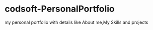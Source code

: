 # codsoft-PersonalPortfolio
my personal portfolio with details like About me,My Skills and projects
